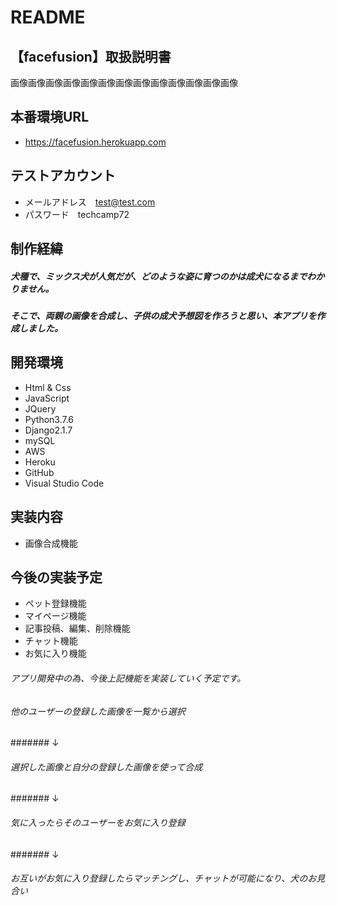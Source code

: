 # README
## 【facefusion】取扱説明書
画像画像画像画像画像画像画像画像画像画像画像画像画像

## 本番環境URL
* https://facefusion.herokuapp.com

## テストアカウント
* メールアドレス　test@test.com
* パスワード　techcamp72

## 制作経緯
##### 犬種で、ミックス犬が人気だが、どのような姿に育つのかは成犬になるまでわかりません。
##### そこで、両親の画像を合成し、子供の成犬予想図を作ろうと思い、本アプリを作成しました。

## 開発環境
* Html & Css
* JavaScript
* JQuery
* Python3.7.6
* Django2.1.7
* mySQL
* AWS
* Heroku
* GitHub
* Visual Studio Code

## 実装内容
* 画像合成機能

## 今後の実装予定
* ペット登録機能
* マイページ機能
* 記事投稿、編集、削除機能
* チャット機能
* お気に入り機能
###### アプリ開発中の為、今後上記機能を実装していく予定です。
###### 他のユーザーの登録した画像を一覧から選択
####### ↓
###### 選択した画像と自分の登録した画像を使って合成
####### ↓
###### 気に入ったらそのユーザーをお気に入り登録
####### ↓
###### お互いがお気に入り登録したらマッチングし、チャットが可能になり、犬のお見合い
